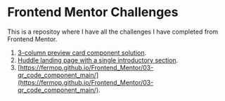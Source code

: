 # Frontend Mentor Challenges

This is a repositoy where I have all the challenges I have completed from Frontend Mentor.

1. [3-column preview card component solution](https://fermop.github.io/Frontend_Mentor/01-3-column_preview_card_component/).
2. [Huddle landing page with a single introductory section](https://fermop.github.io/Frontend_Mentor/02-Huddle_landing_page_with_a_single_introductory_section/).
3. [https://fermop.github.io/Frontend_Mentor/03-qr_code_component_main/](https://fermop.github.io/Frontend_Mentor/03-qr_code_component_main/).